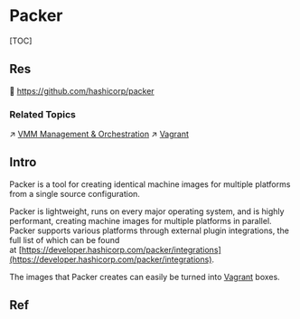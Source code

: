 # Packer

[TOC]



## Res
🚧 https://github.com/hashicorp/packer

### Related Topics
↗ [VMM Management & Orchestration](../../🦄%20Computer%20Virtualization/Hardware%20Level%20Virtualization%20&%20Hypervisors/VMM%20Management%20&%20Orchestration/VMM%20Management%20&%20Orchestration.md)
↗ [Vagrant](../../🦄%20Computer%20Virtualization/Hardware%20Level%20Virtualization%20&%20Hypervisors/VMM%20Management%20&%20Orchestration/Vagrant/Vagrant.md)



## Intro
Packer is a tool for creating identical machine images for multiple platforms from a single source configuration.

Packer is lightweight, runs on every major operating system, and is highly performant, creating machine images for multiple platforms in parallel. Packer supports various platforms through external plugin integrations, the full list of which can be found at [https://developer.hashicorp.com/packer/integrations](https://developer.hashicorp.com/packer/integrations).

The images that Packer creates can easily be turned into [Vagrant](http://www.vagrantup.com/) boxes.



## Ref

